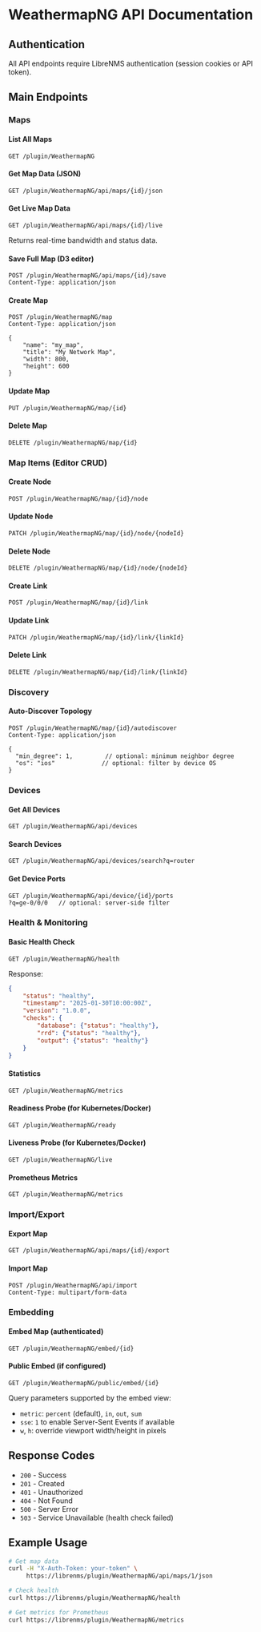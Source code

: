 # WeathermapNG API Documentation

## Authentication

All API endpoints require LibreNMS authentication (session cookies or API token).

## Main Endpoints

### Maps

#### List All Maps
```http
GET /plugin/WeathermapNG
```

#### Get Map Data (JSON)
```http
GET /plugin/WeathermapNG/api/maps/{id}/json
```

#### Get Live Map Data
```http
GET /plugin/WeathermapNG/api/maps/{id}/live
```
Returns real-time bandwidth and status data.

#### Save Full Map (D3 editor)
```http
POST /plugin/WeathermapNG/api/maps/{id}/save
Content-Type: application/json
```

#### Create Map
```http
POST /plugin/WeathermapNG/map
Content-Type: application/json

{
    "name": "my_map",
    "title": "My Network Map",
    "width": 800,
    "height": 600
}
```

#### Update Map
```http
PUT /plugin/WeathermapNG/map/{id}
```

#### Delete Map
```http
DELETE /plugin/WeathermapNG/map/{id}
```

### Map Items (Editor CRUD)

#### Create Node
```http
POST /plugin/WeathermapNG/map/{id}/node
```

#### Update Node
```http
PATCH /plugin/WeathermapNG/map/{id}/node/{nodeId}
```

#### Delete Node
```http
DELETE /plugin/WeathermapNG/map/{id}/node/{nodeId}
```

#### Create Link
```http
POST /plugin/WeathermapNG/map/{id}/link
```

#### Update Link
```http
PATCH /plugin/WeathermapNG/map/{id}/link/{linkId}
```

#### Delete Link
```http
DELETE /plugin/WeathermapNG/map/{id}/link/{linkId}
```

### Discovery

#### Auto-Discover Topology
```http
POST /plugin/WeathermapNG/map/{id}/autodiscover
Content-Type: application/json

{
  "min_degree": 1,         // optional: minimum neighbor degree
  "os": "ios"             // optional: filter by device OS
}
```

### Devices

#### Get All Devices
```http
GET /plugin/WeathermapNG/api/devices
```

#### Search Devices
```http
GET /plugin/WeathermapNG/api/devices/search?q=router
```

#### Get Device Ports
```http
GET /plugin/WeathermapNG/api/device/{id}/ports
?q=ge-0/0/0   // optional: server-side filter
```

### Health & Monitoring

#### Basic Health Check
```http
GET /plugin/WeathermapNG/health
```

Response:
```json
{
    "status": "healthy",
    "timestamp": "2025-01-30T10:00:00Z",
    "version": "1.0.0",
    "checks": {
        "database": {"status": "healthy"},
        "rrd": {"status": "healthy"},
        "output": {"status": "healthy"}
    }
}
```

#### Statistics
```http
GET /plugin/WeathermapNG/metrics
```

#### Readiness Probe (for Kubernetes/Docker)
```http
GET /plugin/WeathermapNG/ready
```

#### Liveness Probe (for Kubernetes/Docker)
```http
GET /plugin/WeathermapNG/live
```

#### Prometheus Metrics
```http
GET /plugin/WeathermapNG/metrics
```

### Import/Export

#### Export Map
```http
GET /plugin/WeathermapNG/api/maps/{id}/export
```

#### Import Map
```http
POST /plugin/WeathermapNG/api/import
Content-Type: multipart/form-data
```

### Embedding

#### Embed Map (authenticated)
```http
GET /plugin/WeathermapNG/embed/{id}
```

#### Public Embed (if configured)
```http
GET /plugin/WeathermapNG/public/embed/{id}
```

Query parameters supported by the embed view:

- `metric`: `percent` (default), `in`, `out`, `sum`
- `sse`: `1` to enable Server-Sent Events if available
- `w`, `h`: override viewport width/height in pixels

## Response Codes

- `200` - Success
- `201` - Created
- `401` - Unauthorized
- `404` - Not Found
- `500` - Server Error
- `503` - Service Unavailable (health check failed)

## Example Usage

```bash
# Get map data
curl -H "X-Auth-Token: your-token" \
     https://librenms/plugin/WeathermapNG/api/maps/1/json

# Check health
curl https://librenms/plugin/WeathermapNG/health

# Get metrics for Prometheus
curl https://librenms/plugin/WeathermapNG/metrics
```
